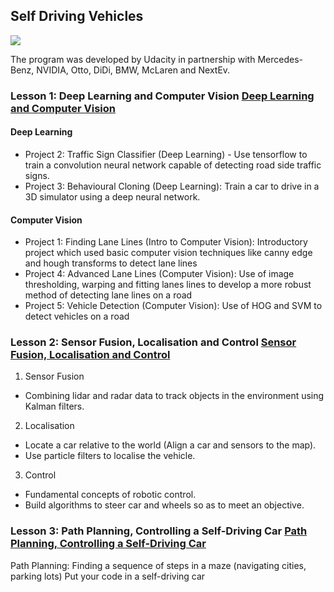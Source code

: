 ## Self Driving Vehicles

![](https://media.giphy.com/media/F5g4YYT7xLtxm/giphy.gif)

The program was developed by Udacity in partnership with Mercedes-Benz, NVIDIA, Otto, DiDi, BMW, McLaren and NextEv.

### Lesson 1: Deep Learning and Computer Vision [Deep Learning and Computer Vision](https://github.com/2series/Self-Driving-Vehicles/tree/master/Lesson%201%20-%20Deep%20Learning%20and%20Computer%20Vision)

#### Deep Learning

* Project 2: Traffic Sign Classifier (Deep Learning) - Use tensorflow to train a convolution neural network capable of detecting road side traffic signs.
* Project 3: Behavioural Cloning (Deep Learning): Train a car to drive in a 3D simulator using a deep neural network. 
    
#### Computer Vision

* Project 1: Finding Lane Lines (Intro to Computer Vision): Introductory project which used basic computer vision techniques like canny edge and hough transforms to detect lane lines
* Project 4: Advanced Lane Lines (Computer Vision): Use of image thresholding, warping and fitting lanes lines to develop a more robust method of detecting lane lines on a road
* Project 5: Vehicle Detection (Computer Vision): Use of HOG and SVM to detect vehicles on a road

### Lesson 2: Sensor Fusion, Localisation and Control [Sensor Fusion, Localisation and Control](https://github.com/2series/Self-Driving-Vehicles/tree/master/Lesson%202%20-%20Sensor%20Fusion%2C%20Localisation%20and%20Control)

1. Sensor Fusion

- Combining lidar and radar data to track objects in the environment using Kalman filters.
2. Localisation

- Locate a car relative to the world (Align a car and sensors to the map).
- Use particle filters to localise the vehicle.
3. Control

- Fundamental concepts of robotic control.
- Build algorithms to steer car and wheels so as to meet an objective.

### Lesson 3: Path Planning, Controlling a Self-Driving Car [Path Planning, Controlling a Self-Driving Car](https://github.com/2series/Self-Driving-Vehicles/tree/master/Lesson%203%20-%20Path%20Planning%2C%20Controlling%20a%20Self-Driving%20Car)

Path Planning: Finding a sequence of steps in a maze (navigating cities, parking lots)
Put your code in a self-driving car

